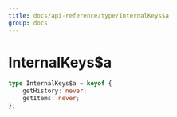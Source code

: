 ```yaml
---
title: docs/api-reference/type/InternalKeys$a
group: docs
---
```


# InternalKeys$a

```ts
type InternalKeys$a = keyof {
    getHistory: never;
    getItems: never;
};
```



